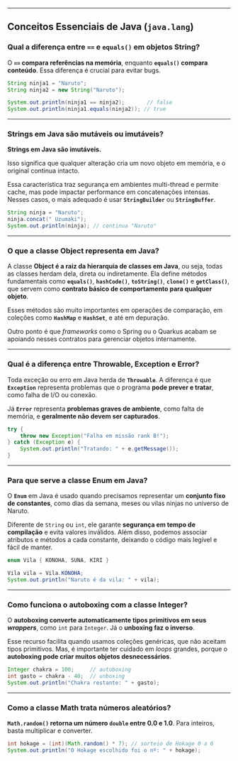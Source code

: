 
-----

## Conceitos Essenciais de Java (`java.lang`)

### Qual a diferença entre `==` e `equals()` em objetos String?

O **`==` compara referências na memória**, enquanto **`equals()` compara conteúdo**. Essa diferença é crucial para evitar bugs.

```java
String ninja1 = "Naruto";
String ninja2 = new String("Naruto");

System.out.println(ninja1 == ninja2);       // false
System.out.println(ninja1.equals(ninja2)); // true
```

-----

### Strings em Java são mutáveis ou imutáveis?

**Strings em Java são imutáveis.**

Isso significa que qualquer alteração cria um novo objeto em memória, e o original continua intacto.

Essa característica traz segurança em ambientes multi-thread e permite cache, mas pode impactar performance em concatenações intensas. Nesses casos, o mais adequado é usar **`StringBuilder`** ou **`StringBuffer`**.

```java
String ninja = "Naruto";
ninja.concat(" Uzumaki"); 
System.out.println(ninja); // continua "Naruto"
```

-----

### O que a classe Object representa em Java?

A classe **Object é a raiz da hierarquia de classes em Java**, ou seja, todas as classes herdam dela, direta ou indiretamente. Ela define métodos fundamentais como **`equals()`**, **`hashCode()`**, **`toString()`**, **`clone()`** e **`getClass()`**, que servem como **contrato básico de comportamento para qualquer objeto**.

Esses métodos são muito importantes em operações de comparação, em coleções como **`HashMap`** e **`HashSet`**, e até em depuração.

Outro ponto é que *frameworks* como o Spring ou o Quarkus acabam se apoiando nesses contratos para gerenciar objetos internamente.

-----

### Qual é a diferença entre Throwable, Exception e Error?

Toda exceção ou erro em Java herda de **`Throwable`**. A diferença é que **`Exception`** representa problemas que o programa **pode prever e tratar**, como falha de I/O ou conexão.

Já **`Error`** representa **problemas graves de ambiente**, como falta de memória, e **geralmente não devem ser capturados**.

```java
try {
    throw new Exception("Falha em missão rank B!");
} catch (Exception e) {
    System.out.println("Tratando: " + e.getMessage());
}
```

-----

### Para que serve a classe Enum em Java?

O **`Enum`** em Java é usado quando precisamos representar um **conjunto fixo de constantes**, como dias da semana, meses ou vilas ninjas no universo de Naruto.

Diferente de `String` ou `int`, ele garante **segurança em tempo de compilação** e evita valores inválidos. Além disso, podemos associar atributos e métodos a cada constante, deixando o código mais legível e fácil de manter.

```java
enum Vila { KONOHA, SUNA, KIRI }

Vila vila = Vila.KONOHA;
System.out.println("Naruto é da vila: " + vila);
```

-----

### Como funciona o autoboxing com a classe Integer?

O **autoboxing converte automaticamente tipos primitivos em seus *wrappers***, como `int` para `Integer`. Já o **unboxing faz o inverso**.

Esse recurso facilita quando usamos coleções genéricas, que não aceitam tipos primitivos. Mas, é importante ter cuidado em *loops* grandes, porque o **autoboxing pode criar muitos objetos desnecessários**.

```java
Integer chakra = 100;     // autoboxing
int gasto = chakra - 40;  // unboxing
System.out.println("Chakra restante: " + gasto);
```

-----

### Como a classe Math trata números aleatórios?

**`Math.random()` retorna um número `double` entre $0.0$ e $1.0$**. Para inteiros, basta multiplicar e converter.

```java
int hokage = (int)(Math.random() * 7); // sorteio de Hokage 0 a 6
System.out.println("O Hokage escolhido foi o nº: " + hokage);
```